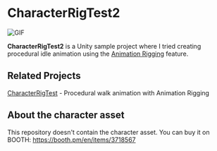 # CharacterRigTest2

![GIF](https://github.com/keijiro/CharacterRigTest2/assets/343936/7a90327d-eb27-441d-9db2-2b2962bd6870)

**CharacterRigTest2** is a Unity sample project where I tried creating procedural idle animation using the [Animation Rigging] feature.

[Animation Rigging]: https://docs.unity3d.com/Packages/com.unity.animation.rigging@latest

## Related Projects

[CharacterRigTest](https://github.com/keijiro/CharacterRigTest) - Procedural walk animation with Animation Rigging

## About the character asset

This repository doesn't contain the character asset.
You can buy it on BOOTH: https://booth.pm/en/items/3718567
